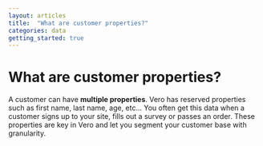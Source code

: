 ```yaml
---
layout: articles
title:  "What are customer properties?"
categories: data
getting_started: true
---
```


# What are customer properties?

A customer can have **multiple properties**. Vero has reserved properties such as first name, last name, age, etc... You often get this data when a customer signs up to your site, fills out a survey or passes an order. These properties are key in Vero and let you segment your customer base with granularity.
